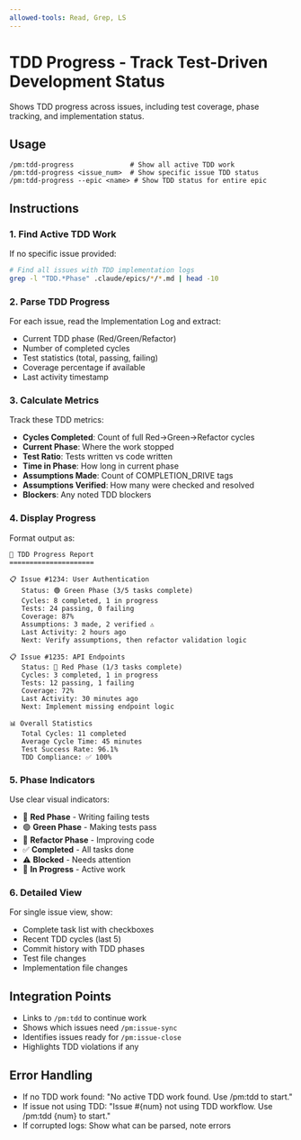 ```yaml
---
allowed-tools: Read, Grep, LS
---
```


# TDD Progress - Track Test-Driven Development Status

Shows TDD progress across issues, including test coverage, phase tracking, and implementation status.

## Usage
```
/pm:tdd-progress              # Show all active TDD work
/pm:tdd-progress <issue_num>  # Show specific issue TDD status
/pm:tdd-progress --epic <name> # Show TDD status for entire epic
```

## Instructions

### 1. Find Active TDD Work

If no specific issue provided:
```bash
# Find all issues with TDD implementation logs
grep -l "TDD.*Phase" .claude/epics/*/*.md | head -10
```

### 2. Parse TDD Progress

For each issue, read the Implementation Log and extract:
- Current TDD phase (Red/Green/Refactor)
- Number of completed cycles
- Test statistics (total, passing, failing)
- Coverage percentage if available
- Last activity timestamp

### 3. Calculate Metrics

Track these TDD metrics:
- **Cycles Completed**: Count of full Red→Green→Refactor cycles
- **Current Phase**: Where the work stopped
- **Test Ratio**: Tests written vs code written
- **Time in Phase**: How long in current phase
- **Assumptions Made**: Count of COMPLETION_DRIVE tags
- **Assumptions Verified**: How many were checked and resolved
- **Blockers**: Any noted TDD blockers

### 4. Display Progress

Format output as:

```
🧪 TDD Progress Report
=====================

📋 Issue #1234: User Authentication
   Status: 🟢 Green Phase (3/5 tasks complete)
   Cycles: 8 completed, 1 in progress
   Tests: 24 passing, 0 failing
   Coverage: 87%
   Assumptions: 3 made, 2 verified ⚠️
   Last Activity: 2 hours ago
   Next: Verify assumptions, then refactor validation logic

📋 Issue #1235: API Endpoints  
   Status: 🔴 Red Phase (1/3 tasks complete)
   Cycles: 3 completed, 1 in progress
   Tests: 12 passing, 1 failing
   Coverage: 72%
   Last Activity: 30 minutes ago
   Next: Implement missing endpoint logic

📊 Overall Statistics
   Total Cycles: 11 completed
   Average Cycle Time: 45 minutes
   Test Success Rate: 96.1%
   TDD Compliance: ✅ 100%
```

### 5. Phase Indicators

Use clear visual indicators:
- 🔴 **Red Phase** - Writing failing tests
- 🟢 **Green Phase** - Making tests pass
- 🔵 **Refactor Phase** - Improving code
- ✅ **Completed** - All tasks done
- ⚠️ **Blocked** - Needs attention
- 🔄 **In Progress** - Active work

### 6. Detailed View

For single issue view, show:
- Complete task list with checkboxes
- Recent TDD cycles (last 5)
- Commit history with TDD phases
- Test file changes
- Implementation file changes

## Integration Points

- Links to `/pm:tdd` to continue work
- Shows which issues need `/pm:issue-sync`
- Identifies issues ready for `/pm:issue-close`
- Highlights TDD violations if any

## Error Handling

- If no TDD work found: "No active TDD work found. Use /pm:tdd to start."
- If issue not using TDD: "Issue #{num} not using TDD workflow. Use /pm:tdd {num} to start."
- If corrupted logs: Show what can be parsed, note errors